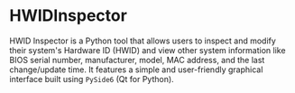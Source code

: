 # HWIDInspector
HWID Inspector is a Python tool that allows users to inspect and modify their system's Hardware ID (HWID) and view other system information like BIOS serial number, manufacturer, model, MAC address, and the last change/update time. It features a simple and user-friendly graphical interface built using `PySide6` (Qt for Python).
